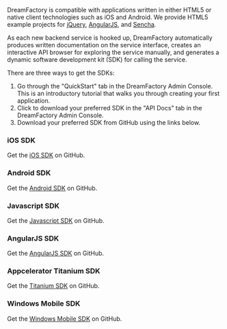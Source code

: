 DreamFactory is compatible with applications written in either HTML5 or native client technologies such as iOS and Android. We provide HTML5 example projects for [jQuery](http://www.dreamfactory.com/jquery-example), [AngularJS](http://www.dreamfactory.com/angularjs-example), and [Sencha](http://www.dreamfactory.com/sencha-touch-example).

As each new backend service is hooked up, DreamFactory automatically produces written documentation on the service interface, creates an interactive API browser for exploring the service manually, and generates a dynamic software development kit (SDK) for calling the service.

There are three ways to get the SDKs:

1. Go through the "QuickStart" tab in the DreamFactory Admin Console. This is an introductory tutorial that walks you through creating your first application.
2. Click to download your preferred SDK in the "API Docs" tab in the DreamFactory Admin Console.
3. Download your preferred SDK from GitHub using the links below. 

### iOS SDK

Get the [iOS SDK](https://github.com/dreamfactorysoftware/ios-sdk) on GitHub.

### Android SDK

Get the [Android SDK](https://github.com/dreamfactorysoftware/android-sdk) on GitHub.

### Javascript SDK

Get the [Javascript SDK](https://github.com/dreamfactorysoftware/javascript-sdk) on GitHub.

### AngularJS SDK

Get the [AngularJS SDK](https://github.com/dreamfactorysoftware/angular-dreamfactory) on GitHub.

### Appcelerator Titanium SDK

Get the [Titanium SDK](https://github.com/dreamfactorysoftware/titanium-dreamfactory) on GitHub.

### Windows Mobile SDK

Get the [Windows Mobile SDK](https://github.com/dreamfactorysoftware/windows-sdk) on GitHub.